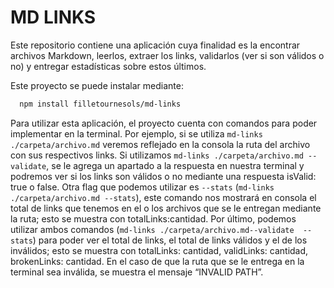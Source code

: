 
# MD LINKS

Este repositorio contiene una aplicación cuya finalidad es la encontrar archivos Markdown, leerlos, extraer los links, validarlos (ver si son válidos o no) y entregar estadísticas sobre estos últimos.

Este proyecto se puede instalar mediante:
```bash
  npm install filletournesols/md-links
```
Para utilizar esta aplicación, el proyecto cuenta con comandos para poder implementar en la terminal.
Por ejemplo, si se utiliza `md-links ./carpeta/archivo.md` veremos reflejado en la consola la ruta del archivo con sus respectivos links. Si utilizamos `md-links ./carpeta/archivo.md --validate`, se le agrega un apartado a la respuesta en nuestra terminal y podremos ver si los links son válidos o no mediante una respuesta isValid: true o false. Otra flag que podemos utilizar es `--stats` (`md-links ./carpeta/archivo.md --stats`), este comando nos mostrará en consola el total de links que tenemos en el o los archivos que se le entregan mediante la ruta; esto se muestra con totalLinks:cantidad. Por último, podemos utilizar ambos comandos (`md-links ./carpeta/archivo.md--validate  --stats`) para poder ver el total de links, el total de links válidos y el de los inválidos; esto se muestra con totalLinks: cantidad, validLinks: cantidad, brokenLinks: cantidad.
En el caso de que la ruta que se le entrega en la terminal sea inválida, se muestra el mensaje “INVALID PATH”.